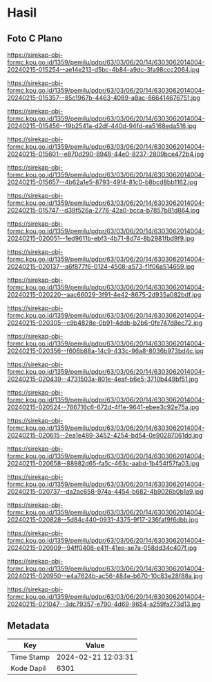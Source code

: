# Hasil

## Foto C Plano

https://sirekap-obj-formc.kpu.go.id/1359/pemilu/pdpr/63/03/06/20/14/6303062014004-20240215-015254--ae14e213-d5bc-4b84-a9dc-3fa98ccc2064.jpg

https://sirekap-obj-formc.kpu.go.id/1359/pemilu/pdpr/63/03/06/20/14/6303062014004-20240215-015357--85c1967b-4463-4089-a8ac-866414676751.jpg

https://sirekap-obj-formc.kpu.go.id/1359/pemilu/pdpr/63/03/06/20/14/6303062014004-20240215-015456--19b2541a-d2df-440d-94fd-ea5168eda516.jpg

https://sirekap-obj-formc.kpu.go.id/1359/pemilu/pdpr/63/03/06/20/14/6303062014004-20240215-015601--e870d290-8948-44e0-8237-2809bce472b4.jpg

https://sirekap-obj-formc.kpu.go.id/1359/pemilu/pdpr/63/03/06/20/14/6303062014004-20240215-015657--4b62a1e5-8793-49f4-81c0-b8bcd8bb1162.jpg

https://sirekap-obj-formc.kpu.go.id/1359/pemilu/pdpr/63/03/06/20/14/6303062014004-20240215-015747--d39f526a-2776-42a0-bcca-b7857b81d864.jpg

https://sirekap-obj-formc.kpu.go.id/1359/pemilu/pdpr/63/03/06/20/14/6303062014004-20240215-020051--1ed9611b-ebf3-4b71-8d74-8b2981fbd9f9.jpg

https://sirekap-obj-formc.kpu.go.id/1359/pemilu/pdpr/63/03/06/20/14/6303062014004-20240215-020137--a6f877f6-0124-4508-a573-f1f06a514659.jpg

https://sirekap-obj-formc.kpu.go.id/1359/pemilu/pdpr/63/03/06/20/14/6303062014004-20240215-020220--aac66029-3f91-4e42-8675-2d935a082bdf.jpg

https://sirekap-obj-formc.kpu.go.id/1359/pemilu/pdpr/63/03/06/20/14/6303062014004-20240215-020305--c9b4828e-0b91-4ddb-b2b6-0fe747d8ec72.jpg

https://sirekap-obj-formc.kpu.go.id/1359/pemilu/pdpr/63/03/06/20/14/6303062014004-20240215-020356--f606b88a-14c9-433c-96a8-8036b973bd4c.jpg

https://sirekap-obj-formc.kpu.go.id/1359/pemilu/pdpr/63/03/06/20/14/6303062014004-20240215-020439--4731503a-801e-4eaf-b6e5-3710b449bf51.jpg

https://sirekap-obj-formc.kpu.go.id/1359/pemilu/pdpr/63/03/06/20/14/6303062014004-20240215-020524--766716c6-672d-4f1e-9641-ebee3c92e75a.jpg

https://sirekap-obj-formc.kpu.go.id/1359/pemilu/pdpr/63/03/06/20/14/6303062014004-20240215-020615--2ea1e489-3452-4254-bd54-0e90287061dd.jpg

https://sirekap-obj-formc.kpu.go.id/1359/pemilu/pdpr/63/03/06/20/14/6303062014004-20240215-020658--88982d65-fa5c-463c-aabd-1b454f57fa03.jpg

https://sirekap-obj-formc.kpu.go.id/1359/pemilu/pdpr/63/03/06/20/14/6303062014004-20240215-020737--da2ac658-974a-4454-b682-4b9026b0b1a9.jpg

https://sirekap-obj-formc.kpu.go.id/1359/pemilu/pdpr/63/03/06/20/14/6303062014004-20240215-020828--5d84c440-0931-4375-9f17-236faf9f6dbb.jpg

https://sirekap-obj-formc.kpu.go.id/1359/pemilu/pdpr/63/03/06/20/14/6303062014004-20240215-020909--94ff0408-e41f-41ee-ae7a-058dd34c407f.jpg

https://sirekap-obj-formc.kpu.go.id/1359/pemilu/pdpr/63/03/06/20/14/6303062014004-20240215-020950--e4a7624b-ac56-484e-b670-10c83e28f88a.jpg

https://sirekap-obj-formc.kpu.go.id/1359/pemilu/pdpr/63/03/06/20/14/6303062014004-20240215-021047--3dc79357-e790-4d69-9654-a259fa273d13.jpg


## Metadata

| Key        | Value               |
| ---------- | ------------------- |
| Time Stamp | 2024-02-21 12:03:31 |
| Kode Dapil | 6301                |



